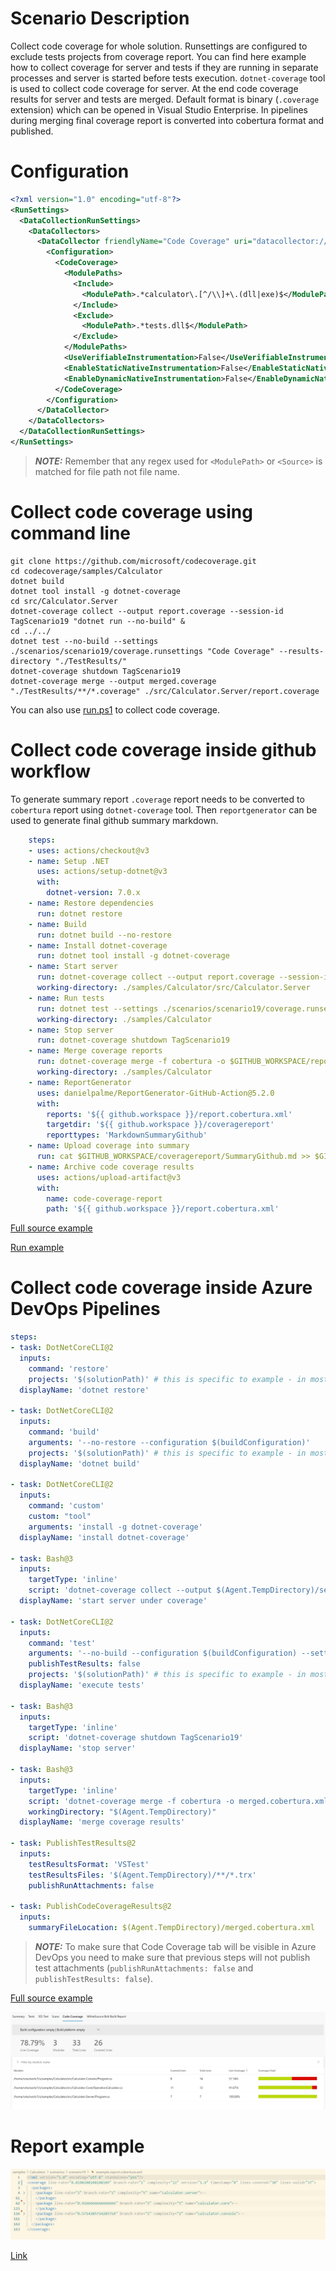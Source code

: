 # Scenario Description

Collect code coverage for whole solution. Runsettings are configured to exclude tests projects from coverage report. You can find here example how to collect coverage for server and tests if they are running in separate processes and server is started before tests execution. `dotnet-coverage` tool is used to collect code coverage for server. At the end code coverage results for server and tests are merged. Default format is binary (`.coverage` extension) which can be opened in Visual Studio Enterprise. In pipelines during merging final coverage report is converted into cobertura format and published.

# Configuration

```xml
<?xml version="1.0" encoding="utf-8"?>
<RunSettings>
  <DataCollectionRunSettings>
    <DataCollectors>
      <DataCollector friendlyName="Code Coverage" uri="datacollector://Microsoft/CodeCoverage/2.0" assemblyQualifiedName="Microsoft.VisualStudio.Coverage.DynamicCoverageDataCollector, Microsoft.VisualStudio.TraceCollector, Version=11.0.0.0, Culture=neutral, PublicKeyToken=b03f5f7f11d50a3a">
        <Configuration>
          <CodeCoverage>
            <ModulePaths>
              <Include>
                <ModulePath>.*calculator\.[^/\\]+\.(dll|exe)$</ModulePath>
              </Include>
              <Exclude>
                <ModulePath>.*tests.dll$</ModulePath>
              </Exclude>
            </ModulePaths>
            <UseVerifiableInstrumentation>False</UseVerifiableInstrumentation>
            <EnableStaticNativeInstrumentation>False</EnableStaticNativeInstrumentation>
            <EnableDynamicNativeInstrumentation>False</EnableDynamicNativeInstrumentation>
          </CodeCoverage>
        </Configuration>
      </DataCollector>
    </DataCollectors>
  </DataCollectionRunSettings>
</RunSettings>

```

> **_NOTE:_** Remember that any regex used for `<ModulePath>` or `<Source>` is matched for file path not file name.

# Collect code coverage using command line

```shell
git clone https://github.com/microsoft/codecoverage.git
cd codecoverage/samples/Calculator
dotnet build
dotnet tool install -g dotnet-coverage
cd src/Calculator.Server
dotnet-coverage collect --output report.coverage --session-id TagScenario19 "dotnet run --no-build" &
cd ../../
dotnet test --no-build --settings ./scenarios/scenario19/coverage.runsettings "Code Coverage" --results-directory "./TestResults/"
dotnet-coverage shutdown TagScenario19
dotnet-coverage merge --output merged.coverage "./TestResults/**/*.coverage" ./src/Calculator.Server/report.coverage
```

You can also use [run.ps1](run.ps1) to collect code coverage.

# Collect code coverage inside github workflow

To generate summary report `.coverage` report needs to be converted to `cobertura` report using `dotnet-coverage` tool. Then `reportgenerator` can be used to generate final github summary markdown.

```yml
    steps:
    - uses: actions/checkout@v3
    - name: Setup .NET
      uses: actions/setup-dotnet@v3
      with:
        dotnet-version: 7.0.x
    - name: Restore dependencies
      run: dotnet restore
    - name: Build
      run: dotnet build --no-restore
    - name: Install dotnet-coverage
      run: dotnet tool install -g dotnet-coverage
    - name: Start server
      run: dotnet-coverage collect --output report.coverage --session-id TagScenario19 "dotnet run --no-build" &
      working-directory: ./samples/Calculator/src/Calculator.Server
    - name: Run tests
      run: dotnet test --settings ./scenarios/scenario19/coverage.runsettings --no-build --verbosity normal --results-directory ./TestResults/
      working-directory: ./samples/Calculator
    - name: Stop server
      run: dotnet-coverage shutdown TagScenario19
    - name: Merge coverage reports
      run: dotnet-coverage merge -f cobertura -o $GITHUB_WORKSPACE/report.cobertura.xml "./TestResults/**/*.coverage" src/Calculator.Server/report.coverage
      working-directory: ./samples/Calculator
    - name: ReportGenerator
      uses: danielpalme/ReportGenerator-GitHub-Action@5.2.0
      with:
        reports: '${{ github.workspace }}/report.cobertura.xml'
        targetdir: '${{ github.workspace }}/coveragereport'
        reporttypes: 'MarkdownSummaryGithub'
    - name: Upload coverage into summary
      run: cat $GITHUB_WORKSPACE/coveragereport/SummaryGithub.md >> $GITHUB_STEP_SUMMARY
    - name: Archive code coverage results
      uses: actions/upload-artifact@v3
      with:
        name: code-coverage-report
        path: '${{ github.workspace }}/report.cobertura.xml'
```

[Full source example](../../../../.github/workflows/Calculator_Scenario19.yml)

[Run example](../../../../../../actions/workflows/Calculator_Scenario19.yml)

# Collect code coverage inside Azure DevOps Pipelines

```yml
steps:
- task: DotNetCoreCLI@2
  inputs:
    command: 'restore'
    projects: '$(solutionPath)' # this is specific to example - in most cases not needed
  displayName: 'dotnet restore'

- task: DotNetCoreCLI@2
  inputs:
    command: 'build'
    arguments: '--no-restore --configuration $(buildConfiguration)'
    projects: '$(solutionPath)' # this is specific to example - in most cases not needed
  displayName: 'dotnet build'

- task: DotNetCoreCLI@2
  inputs:
    command: 'custom'
    custom: "tool"
    arguments: 'install -g dotnet-coverage'
  displayName: 'install dotnet-coverage'

- task: Bash@3
  inputs:
    targetType: 'inline'
    script: 'dotnet-coverage collect --output $(Agent.TempDirectory)/server.coverage --session-id TagScenario19 "dotnet run --project $(projectPath) --no-build" &'
  displayName: 'start server under coverage'

- task: DotNetCoreCLI@2
  inputs:
    command: 'test'
    arguments: '--no-build --configuration $(buildConfiguration) --settings samples/Calculator/scenarios/scenario19/coverage.runsettings --logger trx --results-directory $(Agent.TempDirectory)'
    publishTestResults: false
    projects: '$(solutionPath)' # this is specific to example - in most cases not needed
  displayName: 'execute tests'

- task: Bash@3
  inputs:
    targetType: 'inline'
    script: 'dotnet-coverage shutdown TagScenario19'
  displayName: 'stop server'

- task: Bash@3
  inputs:
    targetType: 'inline'
    script: 'dotnet-coverage merge -f cobertura -o merged.cobertura.xml "**/*.coverage"'
    workingDirectory: "$(Agent.TempDirectory)"
  displayName: 'merge coverage results'

- task: PublishTestResults@2
  inputs:
    testResultsFormat: 'VSTest'
    testResultsFiles: '$(Agent.TempDirectory)/**/*.trx'
    publishRunAttachments: false

- task: PublishCodeCoverageResults@2
  inputs:
    summaryFileLocation: $(Agent.TempDirectory)/merged.cobertura.xml
```

> **_NOTE:_** To make sure that Code Coverage tab will be visible in Azure DevOps you need to make sure that previous steps will not publish test attachments (`publishRunAttachments: false` and `publishTestResults: false`).

[Full source example](azure-pipelines.yml)

![alt text](azure-pipelines.jpg "Code Coverage tab in Azure DevOps pipelines")

# Report example

![alt text](example.report.jpg "Example report")

[Link](example.report.cobertura.xml)
